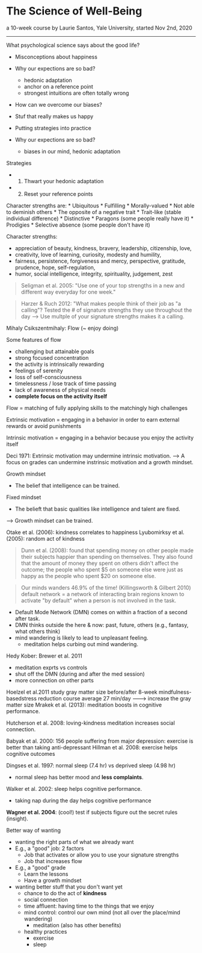 # The Science of Well-Being
a 10-week course by Laurie Santos, Yale University, started Nov 2nd, 2020

---

What psychological science says about the good life?
   * Misconceptions about happiness
   * Why our expections are so bad?
     * hedonic adaptation
     * anchor on a reference point
     * strongest intuitions are often totally wrong
   * How can we overcome our biases?
   * Stuf that really makes us happy
   * Putting strategies into practice
   
   * Why our expections are so bad?
     * biases in our mind, hedonic adaptation
   
   Strategies
   * 1. Thwart your hedonic adaptation
   * 2. Reset your reference points
   
   Character strengths are:
     * Ubiquitous
     * Fulfilling
     * Morally-valued
     * Not able to deminish others
     * The opposite of a negative trait
     * Trait-like (stable individual difference)
     * Distinctive
     * Paragons (some people really have it)
       * Prodigies 
     * Selective absence (some people don't have it)
     
Character strengths:
   * appreciation of beauty, kindness, bravery, leadership, citizenship, love, 
   * creativity, love of learning, curiosity, modesty and humility,
   * fairness, persistence, forgiveness and mercy, perspective, gratitude, prudence, hope, self-regulation,
   * humor, social intelligence, integrity, spirituality, judgement, zest
       
> Seligman et al. 2005: "Use one of your top strengths in a new and different way everyday for one week."

> Harzer & Ruch 2012: "What makes people think of their job as "a calling"?
Tested the # of signature strengths they use throughout the day
--> Use multple of your signature strengths makes it a calling.

Mihaly Csikszentmihaly: Flow (~ enjoy doing)

Some features of flow
  * challenging but attainable goals
  * strong focused concentration
  * the activity is intrinsically rewarding
  * feelings of serenity
  * loss of self-consciousness
  * timelessness / lose track of time passing
  * lack of awareness of physical needs
  * **complete focus on the activity itself**
  
Flow = matching of fully applying skills to the matchingly high challenges
  
Extrinsic motivation = engaging in a behavior in order to earn external rewards or avoid punishments
  
Intrinsic motivation = engaging in a behavior because you enjoy the activity itself

Deci 1971: Extrinsic motivation may undermine intrinsic motivation.
--> A focus on grades can undermine instrinsic motivation and a growth mindset.

Growth mindset
   * The belief that intelligence can be trained.
   
Fixed mindset
   * The belieft that basic qualities like intelligence and talent are fixed.
   
--> Growth mindset can be trained.   

Otake et al. (2006): kindness correlates to happiness
Lyubomirksy et al. (2005): random act of kindness
> Dunn et al. (2008): found that spending money on other people made their subjects happier than spending on themselves. 
> They also found that the amount of money they spent on others didn't affect the outcome; 
> the people who spent $5 on someone else were just as happy as the people who spent $20 on someone else.

> Our minds wanders 46.9% of the time! (Killingsworth & Gilbert 2010)
default network = a network of interacting brain regions known to activate "by default" when a person is not involved in the task.
  * Default Mode Network (DMN) comes on within a fraction of a second after task.
  * DMN thinks outside the here & now: past, future, others (e.g., fantasy, what others think)
  * mind wandering is likely to lead to unpleasant feeling.
     * meditation helps curbing out mind wandering.
     
Hedy Kober: Brewer et al. 2011
  * meditation exprts vs controls
  * shut off the DMN (during and after the med session)
  * more connection on other parts
  
Hoelzel et al.2011  study gray matter size before/after 8-week mindfulness-basedstress reduction course
average 27 min/day ---> increase the gray matter size
Mrakek et al. (2013): meditation boosts in cognitive performance.

Hutcherson et al. 2008: loving-kindness meditation increases social connection.


Babyak et al. 2000: 156 people suffering from major depression: exercise is better than taking anti-depressant
Hillman et al. 2008: exercise helps cognitive outcomes

Dingses et al. 1997: normal sleep (7.4 hr) vs deprived sleep (4.98 hr)
* normal sleep has better mood and **less complaints**.

Walker et al. 2002: sleep helps cognitive performance.
* taking nap during the day helps cognitive performance

**Wagner et al. 2004**: (cool!) test if subjects figure out the secret rules (insight).

Better way of wanting
* wanting the right parts of what we already want
 * E.g., a "good" job: 2 factors
   * Job that activates or allow you to use your signature strengths
   * Job that increases flow
 * E.g., a "good" grade
   * Learn the lessons
   * Have a growth mindset
* wanting better stuff that you don't want yet
   * chance to do the act of **kindness**
   * social connection
   * time affluent: having time to the things that we enjoy
   * mind control: control our own mind (not all over the place/mind wandering)
      * meditation (also has other benefits)
   * healthy practices
      * exercise
      * sleep
    
